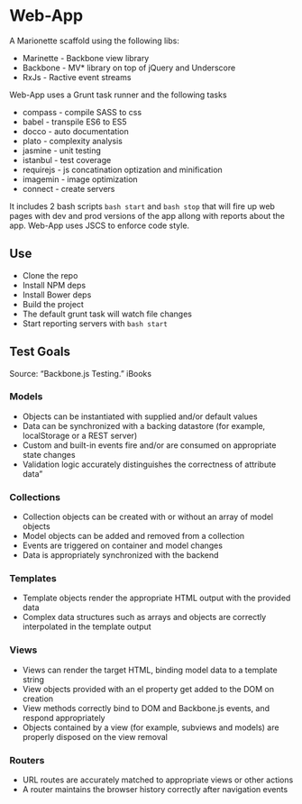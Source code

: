 # Web-App #
A Marionette scaffold using the following libs:

* Marinette - Backbone view library
* Backbone - MV* library on top of jQuery and Underscore
* RxJs - Ractive event streams

Web-App uses a Grunt task runner and the following tasks

* compass - compile SASS to css
* babel - transpile ES6 to ES5
* docco - auto documentation
* plato - complexity analysis
* jasmine - unit testing
* istanbul - test coverage
* requirejs - js concatination optization and minification
* imagemin - image optimization
* connect - create servers

It includes 2 bash scripts `bash start` and `bash stop` that will
fire up web pages with dev and prod versions of the app allong with
reports about the app. Web-App uses JSCS to enforce code style.

## Use ##

* Clone the repo
* Install NPM deps
* Install Bower deps
* Build the project
* The default grunt task will watch file changes
* Start reporting servers with `bash start`

## Test Goals ##
Source: “Backbone.js Testing.” iBooks

### Models ###

* Objects can be instantiated with supplied and/or default values
* Data can be synchronized with a backing datastore (for example, localStorage or a REST server)
* Custom and built-in events fire and/or are consumed on appropriate state changes
* Validation logic accurately distinguishes the correctness of attribute data”

### Collections ###

* Collection objects can be created with or without an array of model objects
* Model objects can be added and removed from a collection
* Events are triggered on container and model changes
* Data is appropriately synchronized with the backend

### Templates ###

* Template objects render the appropriate HTML output with the provided data
* Complex data structures such as arrays and objects are correctly interpolated in the template output

### Views ###

* Views can render the target HTML, binding model data to a template string
* View objects provided with an el property get added to the DOM on creation
* View methods correctly bind to DOM and Backbone.js events, and respond appropriately
* Objects contained by a view (for example, subviews and models) are properly disposed on the view removal

### Routers ###

* URL routes are accurately matched to appropriate views or other actions
* A router maintains the browser history correctly after navigation events

